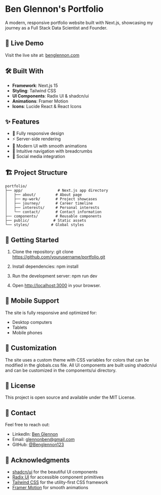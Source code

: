 # Ben Glennon's Portfolio

A modern, responsive portfolio website built with Next.js, showcasing my journey as a Full Stack Data Scientist and Founder.

## 🚀 Live Demo

Visit the live site at: [benglennon.com](https://benglennon.com)

## 🛠️ Built With

- **Framework**: Next.js 15
- **Styling**: Tailwind CSS
- **UI Components**: Radix UI & shadcn/ui
- **Animations**: Framer Motion
- **Icons**: Lucide React & React Icons

## ✨ Features

- 📱 Fully responsive design
- ⚡ Server-side rendering
- 🎨 Modern UI with smooth animations
- 🧭 Intuitive navigation with breadcrumbs
- 🔗 Social media integration

## 🏗️ Project Structure

    portfolio/
    ├── app/                # Next.js app directory
    │   ├── about/         # About page
    │   ├── my-work/       # Project showcases
    │   ├── journey/       # Career timeline
    │   ├── interests/     # Personal interests
    │   └── contact/       # Contact information
    ├── components/        # Reusable components
    ├── public/           # Static assets
    └── styles/          # Global styles

## 🚀 Getting Started

1. Clone the repository:
   git clone https://github.com/yourusername/portfolio.git

2. Install dependencies:
   npm install

3. Run the development server:
   npm run dev

4. Open [http://localhost:3000](http://localhost:3000) in your browser.

## 📱 Mobile Support

The site is fully responsive and optimized for:

- Desktop computers
- Tablets
- Mobile phones

## 🎨 Customization

The site uses a custom theme with CSS variables for colors that can be modified in the globals.css file. All UI components are built using shadcn/ui and can be customized in the components/ui directory.

## 📄 License

This project is open source and available under the MIT License.

## 🤝 Contact

Feel free to reach out:

- LinkedIn: [Ben Glennon](https://www.linkedin.com/in/ben-glennon-0a78ab196/)
- Email: glennonben@gmail.com
- GitHub: [@Benglennon123](https://github.com/Benglennon123)

## 🙏 Acknowledgments

- [shadcn/ui](https://ui.shadcn.com/) for the beautiful UI components
- [Radix UI](https://www.radix-ui.com/) for accessible component primitives
- [Tailwind CSS](https://tailwindcss.com/) for the utility-first CSS framework
- [Framer Motion](https://www.framer.com/motion/) for smooth animations
